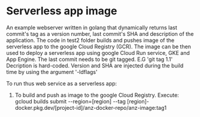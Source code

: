 # Serverless app image
An example webserver written in golang that dynamically returns last commit's tag as a version number, last commit's SHA and description of the application. The code in test2 folder builds and pushes image of the serverless app to the google Cloud Registry (GCR). The image can be then used to deploy a serverless app using google Cloud Run service, GKE and App Engine.
The last commit needs to be git tagged. E.G 'git tag 1.1'
Decription is hard-coded. Version and SHA are injected during the build time by using the argument '-ldflags'

To run thus web service as a serverless app:

1. To build and push as image to the google Cloud Registry.
Execute:
gcloud builds submit --region=[region] --tag [region]-docker.pkg.dev/[project-id]/anz-docker-repo/anz-image:tag1


